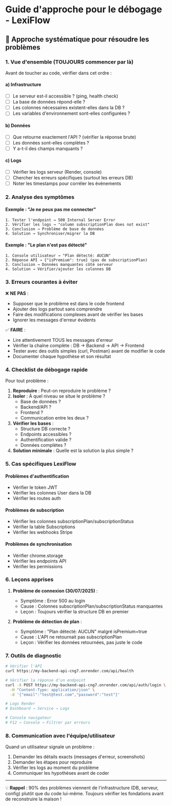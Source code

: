 # Guide d'approche pour le débogage - LexiFlow

## 🎯 Approche systématique pour résoudre les problèmes

### 1. Vue d'ensemble (TOUJOURS commencer par là)
Avant de toucher au code, vérifier dans cet ordre :

#### a) Infrastructure
- [ ] Le serveur est-il accessible ? (ping, health check)
- [ ] La base de données répond-elle ?
- [ ] Les colonnes nécessaires existent-elles dans la DB ?
- [ ] Les variables d'environnement sont-elles configurées ?

#### b) Données
- [ ] Que retourne exactement l'API ? (vérifier la réponse brute)
- [ ] Les données sont-elles complètes ?
- [ ] Y a-t-il des champs manquants ?

#### c) Logs
- [ ] Vérifier les logs serveur (Render, console)
- [ ] Chercher les erreurs spécifiques (surtout les erreurs DB)
- [ ] Noter les timestamps pour corréler les événements

### 2. Analyse des symptômes

#### Exemple : "Je ne peux pas me connecter"
```
1. Tester l'endpoint → 500 Internal Server Error
2. Vérifier les logs → "column subscriptionPlan does not exist"
3. Conclusion → Problème de base de données
4. Solution → Synchroniser/migrer la DB
```

#### Exemple : "Le plan n'est pas détecté"
```
1. Console utilisateur → "Plan détecté: AUCUN"
2. Réponse API → {"isPremium": true} (pas de subscriptionPlan)
3. Conclusion → Données manquantes côté serveur
4. Solution → Vérifier/ajouter les colonnes DB
```

### 3. Erreurs courantes à éviter

❌ **NE PAS** :
- Supposer que le problème est dans le code frontend
- Ajouter des logs partout sans comprendre
- Faire des modifications complexes avant de vérifier les bases
- Ignorer les messages d'erreur évidents

✅ **FAIRE** :
- Lire attentivement TOUS les messages d'erreur
- Vérifier la chaîne complète : DB → Backend → API → Frontend
- Tester avec des outils simples (curl, Postman) avant de modifier le code
- Documenter chaque hypothèse et son résultat

### 4. Checklist de débogage rapide

Pour tout problème :
1. **Reproduire** : Peut-on reproduire le problème ?
2. **Isoler** : À quel niveau se situe le problème ?
   - Base de données ?
   - Backend/API ?
   - Frontend ?
   - Communication entre les deux ?
3. **Vérifier les bases** :
   - Structure DB correcte ?
   - Endpoints accessibles ?
   - Authentification valide ?
   - Données complètes ?
4. **Solution minimale** : Quelle est la solution la plus simple ?

### 5. Cas spécifiques LexiFlow

#### Problèmes d'authentification
- Vérifier le token JWT
- Vérifier les colonnes User dans la DB
- Vérifier les routes auth

#### Problèmes de subscription
- Vérifier les colonnes subscriptionPlan/subscriptionStatus
- Vérifier la table Subscriptions
- Vérifier les webhooks Stripe

#### Problèmes de synchronisation
- Vérifier chrome.storage
- Vérifier les endpoints API
- Vérifier les permissions

### 6. Leçons apprises

1. **Problème de connexion (30/07/2025)** :
   - Symptôme : Error 500 au login
   - Cause : Colonnes subscriptionPlan/subscriptionStatus manquantes
   - Leçon : Toujours vérifier la structure DB en premier

2. **Problème de détection de plan** :
   - Symptôme : "Plan détecté: AUCUN" malgré isPremium=true
   - Cause : L'API ne retournait pas subscriptionPlan
   - Leçon : Vérifier les données retournées, pas juste le code

### 7. Outils de diagnostic

```bash
# Vérifier l'API
curl https://my-backend-api-cng7.onrender.com/api/health

# Vérifier la réponse d'un endpoint
curl -X POST https://my-backend-api-cng7.onrender.com/api/auth/login \
  -H "Content-Type: application/json" \
  -d '{"email":"test@test.com","password":"test"}'

# Logs Render
# Dashboard → Service → Logs

# Console navigateur
# F12 → Console → Filtrer par erreurs
```

### 8. Communication avec l'équipe/utilisateur

Quand un utilisateur signale un problème :
1. Demander les détails exacts (messages d'erreur, screenshots)
2. Demander les étapes pour reproduire
3. Vérifier les logs au moment du problème
4. Communiquer les hypothèses avant de coder

---

💡 **Rappel** : 90% des problèmes viennent de l'infrastructure (DB, serveur, config) plutôt que du code lui-même. Toujours vérifier les fondations avant de reconstruire la maison !